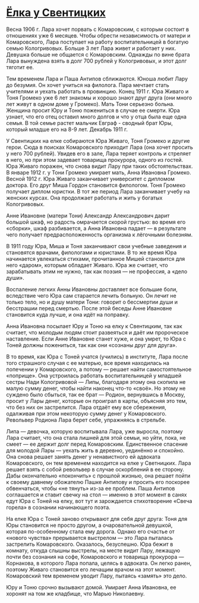 # [Ёлка у Свентицких](https://github.com/sch1432/sch1432/tree/main/lit)

Весна 1906 г. Лара хочет порвать с Комаровским, с которым состоит в отношениях уже 6 месяцев. Чтобы обрести независимость от матери и Комаровского, Лара поступает на работу воспитательницей в богатую семью Кологривовых. Больше 3 лет Лара живет и работает у них. Девушка больше не общается с Комаровским. Однажды по вине брата Лара вынуждена взять в долг 700 рублей у Кологривовых, и этот долг тяготит ее.

Тем временем Лара и Паша Антипов сближаются. Юноша любит Лару до безумия. Он хочет учиться на филолога. Пара мечтает стать учителями и уехать работать в провинцию. Конец 1911 г. Юра Живаго и Тоня Громеко уже 6 лет знакомы и хорошо знают друг друга (они много лет живут в одном доме у Громеко). Мать Тони серьезно больна. Женщина просит Юру и Тоню пожениться в случае ее смерти. Юра узнает, что его отец оставил много долгов и что у отца была еще одна семья. В той семье растет мальчик Евграф - сводный брат Юры, который младше его на 8-9 лет. Декабрь 1911 г.

У Свентицких на елке собираются Юра Живаго, Тоня Громеко и другие герои. Сюда в поисках Комаровского приходит Лара (она хочет просить у него 700 рублей). Увидев его в зале, Лара теряет контроль и стреляет в него, но при этом задевает товарища прокурора, одного из гостей. Юра Живаго поражен, что снова видит Лару при таких обстоятельствах. В январе 1912 г. у Тони Громеко умирает мать, Анна Ивановна Громеко. Весной 1912 г. Юра Живаго заканчивает университет с дипломом доктора. Его друг Миша Гордон становится филологом. Тоня Громеко получает диплом юристки. В тот же период Лара заканчивает учебу на женских курсах. Она продолжает работать и жить у богатых Кологривовых.

Анне Ивановне (матери Тони) Александр Александрович дарит большой шкаф, но радость омрачается скорой грустью: во время его «сборки», шкаф разбивается, а Анна Ивановна падает — в результате чего получает предрасположенность организма к лёгочными болезням.

В 1911 году Юра, Миша и Тоня заканчивают свои учебные заведения и становятся врачами, филологами и юристами. В то же время Юра начинается увлекаться стихами, прочитанное Мишей становится для него «даром», которым обладает Живаго. Юра же считает, что зарабатывать этим не нужно, так как поэзия — не профессия, а «дело души».

Воспаление легких Анны Ивановны доставляет все большие боли, вследствие чего Юра сам старается лечить больную. Он лечит не только тело, но и душу матери Тони: говорит о бессмертии души и бесстрашии перед смертью. После этой беседы Анне Ивановне становится куда лучше, и она идёт на поправку.


Анна Ивановна посылает Юру и Тоню на елку к Свентицким, так как считает, что молодым людям стоит развеяться и даёт им пророческое наставление. Если Анне Ивановне станет хуже, и она умрет, то Юра с Тоней должны пожениться, так как они «сознаны друг для друга».

В то время, как Юра с Тоней учатся (учились) в институте, Лара после того страшного случая с ее матерью, все время находилась на попечении у Комаровского, а потому — решает найти самостоятельное «поприще». Она устроилась работать воспитательницей у младшей сестры Нади Кологривовой — Липы, благодаря этому она скопила не малую сумму денег, чтобы найти наконец что-то «своё». Но этому не суждено было сбыться, так ее брат — Родион, вернувшись в Москву, просит у Лары денег, которые он проиграл в карты, объясняя это тем, что без них он застрелится. Лара отдаёт ему все сбережения, одалживая при этом некоторую сумму денег у Комаровского. Револьвер Родиона Лара берет себе, упражняясь в стрельбе.

Липа — девочка, которую воспитывала Лара, уже выросла, поэтому Лара считает, что она стала лишней для этой семьи, но уйти, пока, не смеет — ее держит долг перед Комаровским. Единственное спасение для молодой Лары — уехать жить в деревню, уединённо и спокойно. Она снова решает занять денег у ненавистного ей адвоката Комаровского, он тем временем находится на елке у Светницких. Лара решает взять с собой револьвер в случае оскорблений в ее сторону. Дабы окончательно «покончить» с прошлой жизнью, она решает пойти к своему давнему обожателю Пашке Антипову и просить его поскорее обвенчаться, чтобы «не тянуть» из-за ее проблем. Паша Антипов соглашается и ставит свечку на стол — именно в этот момент в санях едут Юра с Тоней на елку, вот тут и зарождается стихотворение «Свеча горела» в сознании начинающего поэта.

На елке Юра с Тоней заново открывают для себя друг друга: Тоня для Юры становится не просто другом, а очаровательной девушкой, которая по-особенному стала ему дорога. Однако его счастье от «нового чувства» прерывается выстрелом — это Лара пыталась застрелить Комаровского. Оказалось, безуспешно. Юра бежит в комнату, откуда слышны выстрелы, на месте видит Лару, лежащую почти без сознания на софе, Комаровского и товарища прокурора — Корнакова, в которого Лара попала, целясь в адвоката. Он легко ранен, поэтому Живаго становится его лечащим врачом на этот момент. Комаровский тем временем уводит Лару, пытаясь «замять» это дело.

Юру и Тоню срочно вызывают домой. Умирает Анна Ивановна, ее хоронят на том же кладбище, что Марью Николаевну.
